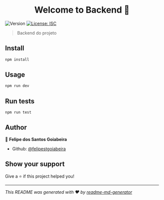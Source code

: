 <h1 align="center">Welcome to Backend 👋</h1>
<p>
  <img alt="Version" src="https://img.shields.io/badge/version-1.0.0-blue.svg?cacheSeconds=2592000" />
  <a href="#" target="_blank">
    <img alt="License: ISC" src="https://img.shields.io/badge/License-ISC-yellow.svg" />
  </a>
</p>

> Backend do projeto

## Install

```sh
npm install
```

## Usage

```sh
npm run dev
```

## Run tests

```sh
npm run test
```

## Author

👤 **Felipe dos Santos Goiabeira**

* Github: [@felipestgoiabeira](https://github.com/felipestgoiabeira)

## Show your support

Give a ⭐️ if this project helped you!

***
_This README was generated with ❤️ by [readme-md-generator](https://github.com/kefranabg/readme-md-generator)_